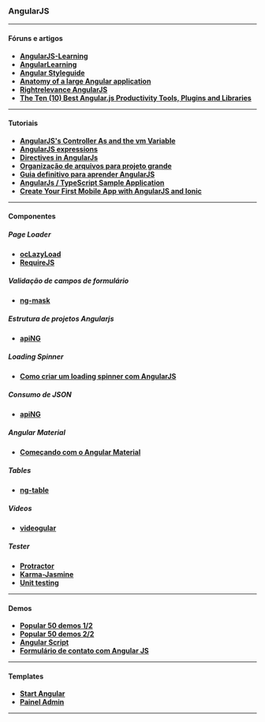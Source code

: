 ### AngularJS

---

#### Fóruns e artigos
- __[AngularJS-Learning](https://github.com/jmcunningham/AngularJS-Learning)__
- __[AngularLearning](https://github.com/dolymood/AngularLearning)__
- __[Angular Styleguide](https://github.com/johnpapa/angular-styleguide)__
- __[Anatomy of a large Angular application](https://medium.com/@bojzi/anatomy-of-a-large-angular-application-f098e5e36994#.f40mnorx1)__
- __[Rightrelevance AngularJS](http://www.rightrelevance.com/search/articles?query=angularjs&taccount=angularrjs)__
- __[The Ten (10) Best Angular.js Productivity Tools, Plugins and Libraries](http://blog.livecoding.tv/2016/03/23/thetenbestangular-jsproductivitytoolspluginsandlibraries/)__

---

#### Tutoriais
- __[AngularJS's Controller As and the vm Variable](https://johnpapa.net/angularjss-controller-as-and-the-vm-variable/)__
- __[AngularJS expressions](http://findnerd.com/list/view/AngularJS-expressions/15576/)__
- __[Directives in AngularJs](https://medium.com/@avnesh.nitk/directives-in-angularjs-1e227070e46c#.n7gqgoc08)__
- __[Organização de arquivos para projeto grande](http://pt.stackoverflow.com/questions/97519/angularjs-organiza%C3%A7%C3%A3o-de-arquivos-para-projeto-grande)__
- __[Guia definitivo para aprender AngularJS](https://github.com/ericdouglas/traduz-ai/blob/master/angularjs/001-guia-definitivo-para-aprender-angularjs.md#guia-definitivo-para-aprender-angularjs-em-um-dia)__
- __[AngularJs / TypeScript Sample Application](http://lightswitchhelpwebsite.com/Blog/tabid/61/EntryId/3292/A-OData-4-AngularJs-TypeScript-Sample-Application.aspx)__
- __[Create Your First Mobile App with AngularJS and Ionic](https://scotch.io/tutorials/create-your-first-mobile-app-with-angularjs-and-ionic)__

---

#### Componentes

##### Page Loader
- __[ocLazyLoad](https://oclazyload.readme.io/)__
- __[RequireJS](http://requirejs.org/)__

##### Validação de campos de formulário
- __[ng-mask](https://github.com/candreoliveira/ngMask)__

##### Estrutura de projetos Angularjs
- __[apiNG](http://www.matera.com/br/2015/08/26/estrutura-de-diretorios-em-projetos-angularjs/)__

##### Loading Spinner
- __[Como criar um loading spinner com AngularJS](https://www.diogomachado.com/blog/como-criar-um-loading-spinner-com-angularjs.html)__

##### Consumo de JSON
- __[apiNG](https://aping.readme.io/)__

##### Angular Material
- __[Começando com o Angular Material](https://medium.com/@juliocarneiro/come%C3%A7ando-com-o-angular-material-parte-1-76b566959e60#.tzk2ml712)__

##### Tables
- __[ng-table](http://ng-table.com/#/)__


##### Videos
- __[videogular](http://www.videogular.com/)__


##### Tester
- __[Protractor](https://angular.github.io/protractor/#/)__
- __[Karma-Jasmine](https://github.com/karma-runner/karma-jasmine)__
- __[Unit testing](https://docs.angularjs.org/guide/unit-testing)__

---

#### Demos
- __[Popular 50 demos 1/2](http://www.angularjs4u.com/demos/50-popular-angularjs-demos-examples-part-1-2/)__
- __[Popular 50 demos 2/2](http://www.angularjs4u.com/demos/50-popular-angularjs-demos-examples-part-2-2/)__
- __[Angular Script](http://angularscript.com/)__
- __[Formulário de contato com Angular JS](http://guiferreiracode.com/2015/01/formulario-de-contato-com-angular-js.html)__

---

#### Templates
- __[Start Angular](http://startangular.com/)__
- __[Painel Admin](http://www.responsivemiracle.com/best-html5-angularjs-website-template/)__

---